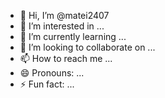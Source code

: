 - 👋 Hi, I’m @matei2407
- 👀 I’m interested in ...
- 🌱 I’m currently learning ...
- 💞️ I’m looking to collaborate on ...
- 📫 How to reach me ...
- 😄 Pronouns: ...
- ⚡ Fun fact: ...

<!---
matei2407/matei2407 is a ✨ special ✨ repository because its `README.md` (this file) appears on your GitHub profile.
You can click the Preview link to take a look at your changes.
---#include <string.h>

int maxCost(int cost_count, int* cost, int labels_count, char** labels, int dailyCount) {
    int max_cost = 0;  // To store the maximum cost encountered on any day
    int current_cost = 0;  // To track the cost of the current day
    int legal_count = 0;  // To track the number of "legal" laptops for the current day

    for (int i = 0; i < cost_count; i++) {
        // Add the cost of the current laptop
        current_cost += cost[i];

        // Increment the legal laptop count if the label is "legal"
        if (strcmp(labels[i], "legal") == 0) {
            legal_count++;
        }

        // Check if the dailyCount of legal laptops has been met
        if (legal_count == dailyCount) {
            // Update the maximum cost if this day's cost is higher
            if (current_cost > max_cost) {
                max_cost = current_cost;
            }

            // Reset for the next day
            current_cost = 0;
            legal_count = 0;
        }
    }

    return max_cost;
}
